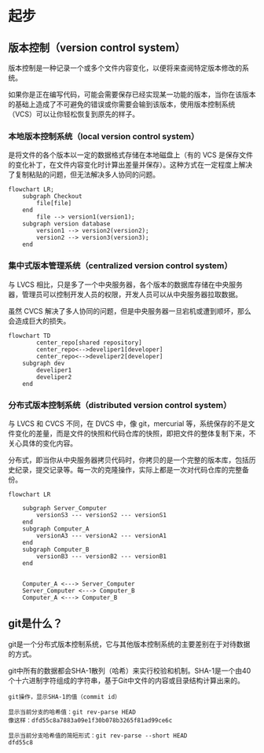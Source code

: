 # 起步

## 版本控制（version control system）

 版本控制是一种记录一个或多个文件内容变化，以便将来查阅特定版本修改的系统。

 如果你是正在编写代码，可能会需要保存已经实现某一功能的版本，当你在该版本的基础上造成了不可避免的错误或你需要会输到该版本，使用版本控制系统（VCS）可以让你轻松恢复到原先的样子。

### 本地版本控制系统（local version control system）

 是将文件的各个版本以一定的数据格式存储在本地磁盘上（有的 VCS 是保存文件的变化补丁，在文件内容变化时计算出差量并保存）。这种方式在一定程度上解决了复制粘贴的问题，但无法解决多人协同的问题。

```mermaid
flowchart LR;
	subgraph Checkout
		file[file]
	end
        file --> version1(version1);
	subgraph version database
		version1 --> version2(version2);
		version2 --> version3(version3);
	end
```

### 集中式版本管理系统（centralized version control system）

 与 LVCS 相比，只是多了一个中央服务器，各个版本的数据库存储在中央服务器，管理员可以控制开发人员的权限，开发人员可以从中央服务器拉取数据。

 虽然 CVCS 解决了多人协同的问题，但是中央服务器一旦宕机或遭到顺坏，那么会造成巨大的损失。

```mermaid
flowchart TD
		center_repo[shared repository]
		center_repo<-->develiper1[developer]
		center_repo<-->develiper2[developer]
	subgraph dev
		develiper1
		develiper2
	end
```

### 分布式版本控制系统（distributed version control system）

 与 LVCS 和 CVCS 不同，在 DVCS 中，像 git，mercurial 等，系统保存的不是文件变化的差量，而是文件的快照和代码仓库的快照，即把文件的整体复制下来，不关心具体的变化内容。

 分布式，即当你从中央服务器拷贝代码时，你拷贝的是一个完整的版本库，包括历史纪录，提交记录等。每一次的克隆操作，实际上都是一次对代码仓库的完整备份。

```mermaid
flowchart LR

	subgraph Server_Computer
		versionS3 --- versionS2 --- versionS1
	end
	subgraph Computer_A
		versionA3 --- versionA2 --- versionA1
	end
	subgraph Computer_B
		versionB3 --- versionB2 --- versionB1
	end


	Computer_A <---> Server_Computer
	Server_Computer <---> Computer_B
	Computer_A <---> Computer_B
```

## git是什么？

git是一个分布式版本控制系统，它与其他版本控制系统的主要差别在于对待数据的方式。

git中所有的数据都会SHA-1散列（哈希）来实行校验和机制。SHA-1是一个由40个十六进制字符组成的字符串，基于Git中文件的内容或目录结构计算出来的。

```
git操作，显示SHA-1的值（commit id）

显示当前分支的哈希值：git rev-parse HEAD
像这样：dfd55c8a7883a09e1f30b078b3265f81ad99ce6c

显示当前分支哈希值的简短形式：git rev-parse --short HEAD
dfd55c8
```

